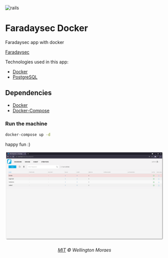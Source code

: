![rails](https://img.shields.io/docker/automated/jrottenberg/ffmpeg.svg)

# Faradaysec Docker

Faradaysec app with docker

[Faradaysec](https://faradaysec.com/)

Technologies used in this app:

- [Docker](https://docs.docker.com/)
- [PostgreSQL](https://www.postgresql.org/)

## Dependencies

- [Docker](https://docs.docker.com/)
- [Docker-Compose](https://docs.docker.com/compose/)

### Run the machine

 ```sh
 docker-compose up -d
```
happy fun :)

<p align="center">
	<img src="assets/image.png" style="max-width:100%;">
</p>

<h6 align="center">
	<a href="https://goo.gl/EHhrcC">MIT</a>
	©
	Wellington Moraes
</h6>
